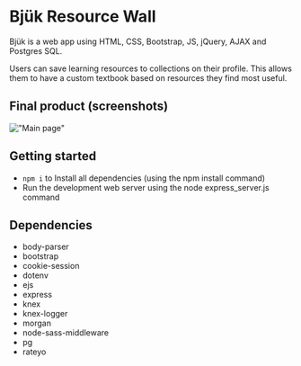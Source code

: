 # Bjük Resource Wall

Bjük is a web app using HTML, CSS, Bootstrap, JS, jQuery, AJAX and Postgres SQL.

Users can save learning resources to collections on their profile. This allows them to have a custom textbook based on resources they find most useful.

## Final product (screenshots)
!["Main page"](https://github.com/MichaelChung123/resource-wall/blob/master/public/images/bjuk.png)

## Getting started
* `npm i` to Install all dependencies (using the npm install command)
* Run the development web server using the node express_server.js command

## Dependencies
* body-parser
* bootstrap
* cookie-session
* dotenv
* ejs
* express
* knex
* knex-logger
* morgan
* node-sass-middleware
* pg
* rateyo

